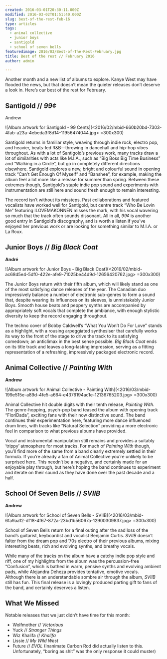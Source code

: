 ```yaml
---
created: 2016-03-01T20:30:11.000Z
modified: 2016-03-02T01:51:40.000Z
slug: best-of-the-rest-feb-16
type: articles
tags:
  - animal collective
  - junior boys
  - santigold
  - school of seven bells
featuredimage: 2016/03/Best-of-The-Rest-February.jpg
title: Best of the rest // February 2016
author: admin

---
```


Another month and a new list of albums to explore. Kanye West may have flooded the news, but that doesn’t mean the quieter releases don’t deserve a look in. Here’s our best of the rest for February.

## Santigold // *99¢*

Andrew

![Album artwork for Santigold - 99 Cents](<2016/02/mbid-660b20bd-7303-4fab-a23a-4ebeda3f8d14-11956474044.jpg> =300x300)

Santigold returns in familiar style, weaving through indie rock, electro pop, and heavier, beats-led R&B—throwing in dancehall and hip-hop vibes throughout. As with a lot of Santigold’s previous work, many tracks draw a lot of similarities with acts like M.I.A., such as “Big Boss Big Time Business” and “Walking in a Circle”, but go in completely different directions elsewhere. Santigold explores a new, bright and colourful sound in opening track “Can’t Get Enough Of Myself” and “Banshee”, for example, making the album feel a lot more like a release for summer than spring. Between these extremes though, Santigold’s staple indie pop sound and experiments with instrumentation are still here and sound fresh enough to remain interesting.

The record isn’t without its missteps. Past collaborations and featured vocalists have worked well for Santigold, but centre track “Who Be Lovin Me” featuring ILOVEMAKONNEN misses the mark, with his vocal wavering so much that the track often sounds dissonant. All in all, *99¢* is another good entry in Santigold’s discography, and is worth a listen if you’ve enjoyed her previous work or are looking for something similar to M.I.A. or La Roux.

## Junior Boys // *Big Black Coat*

**André**

![Album artwork for Junior Boys - Big Black Coat](<2016/02/mbid-ac68d5e4-5df0-422e-afe9-71025be44d9d-12656420762.jpg> =300x300)

The Junior Boys return with their fifth album, which will likely stand as one of the most satisfying dance releases of the year. The Canadian duo impressively balance a number of electronic sub-genres to form a sound that, despite wearing its influences on its sleeves, is unmistakably Junior Boys. Smooth house beats and peppery synths are accompanied by appropriately soft vocals that complete the ambiance, with enough stylistic diversity to keep the record engaging throughout.

The techno cover of Bobby Caldwell’s “What You Won’t Do For Love” stands as a highlight, with a rousing arpeggiated synthesiser that carefully works its way to the front of the stage to drive the track to its satisfying comedown; an anticlimax in the best sense possible. *Big Black Coat* ends on its title track and leaves a long-lasting impression, serving as a fitting representation of a refreshing, impressively packaged electronic record.

## Animal Collective // *Painting With*

**Andrew**

![Album artwork for Animal Collective - Painting With](<2016/03/mbid-199e515e-a89d-4fe5-a664-e4376194ac1e-12136765203.jpg> =300x300)

Animal Collective hit double digits with their tenth release, *Painting With*. The genre-hopping, psych-pop band teased the album with opening track “FloriDada”, exciting fans with their now distinctive sound. The band continues their experimentation here, featuring more dance influenced drum lines, with tracks like “Natural Selection” providing a more electronic feel in comparison to what previous albums have provided.

Vocal and instrumental manipulation still remains and provides a suitably ‘trippy’ atmosphere for most tracks. For much of *Painting With* though, you’ll find more of the same from a band clearly extremely settled in their formula. If you’re already a fan of Animal Collective you’re unlikely to be surprised here. This needn’t be a negative, and certainly made for an enjoyable play through, but here’s hoping the band continues to experiment and iterate on their sound as they have done over the past decade and a half.

## School Of Seven Bells // *SVIIB*

**Andrew**

![Album artwork for School of Seven Bells - SVIIB](<2016/03/mbid-6fa9aa12-df18-4f67-872a-23bd1b56067a-12900309837.jpg> =300x300)

School of Seven Bells return for a final outing after the sad loss of the band’s guitarist, keyboardist and vocalist Benjamin Curtis. *SVIIB* doesn’t falter from the dream pop and ’70s electro of their previous albums, mixing interesting beats, rich and evolving synths, and breathy vocals.

While many of the tracks on the album have a catchy indie pop style and riff, one of my highlights from the album was the percussion-free “Confusion”, which is bathed in warm, pensive synths and evolving ambient pads, while Alejandra Deheza provides tentative, emotive vocals. Although there is an understandable sombre air through the album, *SVIIB* still has fun. This final release is a lovingly produced parting gift to fans of the band, and certainly deserves a listen.

## What We Missed

Notable releases that we just didn’t have time for this month:
- Wolfmother // *Victorious*
- Yuck // *Stranger Things*
- Wiz Khalifa // *Khalifa*
- Lissie // *My Wild West*
- Future // *EVOL* (Inanimate Carbon Rod did actually listen to this. Unfortunately, “boring as shit” was the only response it could muster)